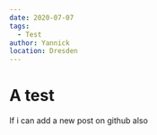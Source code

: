 ```yaml
---
date: 2020-07-07
tags: 
  - Test
author: Yannick
location: Dresden
---
```


# A test

If i can add a new post on github also
